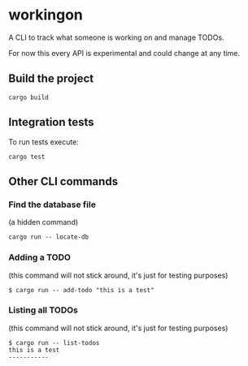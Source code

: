 # workingon

A CLI to track what someone is working on and manage TODOs.

For now this every API is experimental and could change at any time.

## Build the project

```shell
cargo build
```

## Integration tests

To run tests execute:

```shell
cargo test
```


## Other CLI commands

### Find the database file

(a hidden command)

```shell
cargo run -- locate-db
```

### Adding a TODO

(this command will not stick around, it's just for testing purposes)

```shell
$ cargo run -- add-todo "this is a test"

```

### Listing all TODOs

(this command will not stick around, it's just for testing purposes)

```shell
$ cargo run -- list-todos
this is a test
-----------



```
